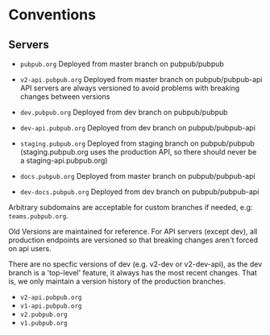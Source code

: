 # Conventions

## Servers

- `pubpub.org` Deployed from master branch on pubpub/pubpub
- `v2-api.pubpub.org` Deployed from master branch on pubpub/pubpub-api
    API servers are always versioned to avoid problems with breaking changes between versions
- `dev.pubpub.org` Deployed from dev branch on pubpub/pubpub
- `dev-api.pubpub.org` Deployed from dev branch on pubpub/pubpub-api
- `staging.pubpub.org` Deployed from staging branch on pubpub/pubpub
    (staging.pubpub.org uses the production API, so there should never be a staging-api.pubpub.org)

- `docs.pubpub.org` Deployed from master branch on pubpub/pubpub-api
- `dev-docs.pubpub.org` Deployed from dev branch on pubpub/pubpub-api

Arbitrary subdomains are acceptable for custom branches if needed, e.g: `teams.pubpub.org`.

Old Versions are maintained for reference. For API servers (except dev), all production endpoints are versioned so that breaking changes aren't forced on api users.

There are no specfic versions of dev (e.g. v2-dev or v2-dev-api), as the dev branch is a 'top-level' feature, it always has the most recent changes. That is, we only maintain a version history of the production branches.

- `v2-api.pubpub.org`
- `v1-api.pubpub.org`
- `v2.pubpub.org`
- `v1.pubpub.org`